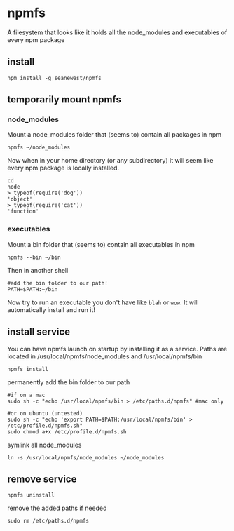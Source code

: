 # npmfs
A filesystem that looks like it holds all the node_modules and executables of every npm package

## install

```
npm install -g seanewest/npmfs
```

## temporarily mount npmfs

### node_modules

Mount a node_modules folder that (seems to) contain all packages in npm
```
npmfs ~/node_modules
```
Now when in your home directory (or any subdirectory) it will seem like every npm package is locally installed.
```
cd
node
> typeof(require('dog'))
'object'
> typeof(require('cat'))
'function'
```

### executables

Mount a bin folder that (seems to) contain all executables in npm
```
npmfs --bin ~/bin
```
Then in another shell
```
#add the bin folder to our path!
PATH=$PATH:~/bin
```
Now try to run an executable you don't have like ```blah``` or ```wow```. It will automatically install and run it!



## install service

You can have npmfs launch on startup by installing it as a service. Paths are located in /usr/local/npmfs/node_modules and /usr/local/npmfs/bin
```
npmfs install
```
permanently add the bin folder to our path

```
#if on a mac
sudo sh -c "echo /usr/local/npmfs/bin > /etc/paths.d/npmfs" #mac only

#or on ubuntu (untested)
sudo sh -c "echo 'export PATH=$PATH:/usr/local/npmfs/bin' > /etc/profile.d/npmfs.sh"
sudo chmod a+x /etc/profile.d/npmfs.sh
```

symlink all node_modules
```
ln -s /usr/local/npmfs/node_modules ~/node_modules
```

## remove service
```
npmfs uninstall
```
remove the added paths if needed
```
sudo rm /etc/paths.d/npmfs
```
